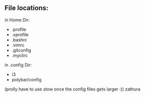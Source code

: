 ## File locations:

in Home Dir:

- .profile
- .xprofile
- .bashrc
- .vimrc
- .gitconfig
- .myclirc

in .config Dir:

- i3
- polybar/config

(prolly have to use stow once the config files gets larger :))
zathura
